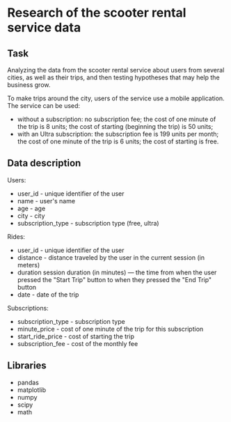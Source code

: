 # Research of the scooter rental service data
## Task
Analyzing the data from the scooter rental service about users from several cities, as well as their trips, and then testing hypotheses that may help the business grow.

To make trips around the city, users of the service use a mobile application. The service can be used:
* without a subscription: no subscription fee; the cost of one minute of the trip is 8 units; the cost of starting (beginning the trip) is 50 units;
* with an Ultra subscription: the subscription fee is 199 units per month; the cost of one minute of the trip is 6 units; the cost of starting is free.

## Data description
Users:
* user_id - unique identifier of the user
* name - user's name
* age - age
* city - city
* subscription_type - subscription type (free, ultra)

Rides:
* user_id - unique identifier of the user
* distance - distance traveled by the user in the current session (in meters)
* duration session duration (in minutes) — the time from when the user pressed the "Start Trip" button to when they pressed the "End Trip" button
* date - date of the trip

Subscriptions:
* subscription_type - subscription type
* minute_price - cost of one minute of the trip for this subscription
* start_ride_price - cost of starting the trip
* subscription_fee - cost of the monthly fee

## Libraries

* pandas
* matplotlib
* numpy
* scipy
* math
